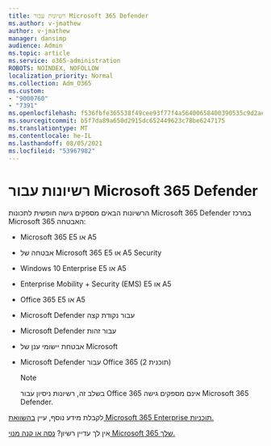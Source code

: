 ```yaml
---
title: רשיונות עבור Microsoft 365 Defender
ms.author: v-jmathew
author: v-jmathew
manager: dansimp
audience: Admin
ms.topic: article
ms.service: o365-administration
ROBOTS: NOINDEX, NOFOLLOW
localization_priority: Normal
ms.collection: Adm_O365
ms.custom:
- "9000760"
- "7391"
ms.openlocfilehash: f536fbfe365538f49cee93f77f4a56400658400390535c9d2ae142004b2c2274
ms.sourcegitcommit: b5f7da89a650d2915dc652449623c78be6247175
ms.translationtype: MT
ms.contentlocale: he-IL
ms.lasthandoff: 08/05/2021
ms.locfileid: "53967982"
---
```

# <a name="licenses-for-microsoft-365-defender"></a>רשיונות עבור Microsoft 365 Defender

הרשיונות הבאים מספקים גישה חופשית לתכונות Microsoft 365 Defender במרכז Microsoft 365 האבטחה:

- Microsoft 365 E5 או A5
- אבטחה של Microsoft 365 E5 או A5 Security
- Windows 10 Enterprise E5 או A5
- Enterprise Mobility + Security (EMS) E5 או A5
- Office 365 E5 או A5
- Microsoft Defender עבור נקודת קצה
- Microsoft Defender עבור זהות
- אבטחת יישומי ענן של Microsoft
- Microsoft Defender עבור Office 365 (תוכנית 2)

    > [!NOTE]
    > בשלב זה, רשיונות ניסיון עבור Office 365 אינם מספקים גישה Microsoft 365 Defender.

לקבלת מידע נוסף, עיין [בהשוואת Microsoft 365 Enterprise תוכניות.](https://go.microsoft.com/fwlink/?linkid=2143458)

אין לך עדיין רשיון? [נסה או קנה מנוי Microsoft 365 שלך.](https://go.microsoft.com/fwlink/?linkid=2143625)
